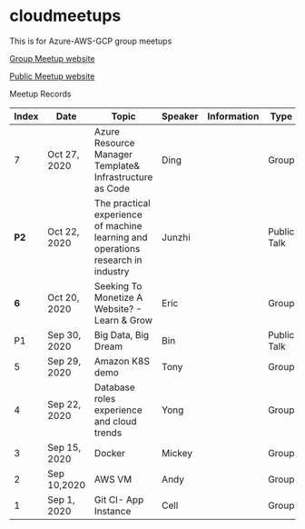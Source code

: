 # cloudmeetups

This is for Azure-AWS-GCP group meetups

[Group Meetup website](https://www.minervalink.com/teammeetup/)

[Public Meetup website](https://www.minervalink.com/meetup/)

Meetup Records

|Index | Date | Topic | Speaker|Information|Type|
|--|--|--|--|--|--|
|7|Oct 27, 2020|Azure Resource Manager Template& Infrastructure as Code|Ding||Group|
|**P2**|Oct 22, 2020|The practical experience of machine learning and operations research in industry|Junzhi||Public Talk|
|**6**|Oct 20, 2020|Seeking To Monetize A Website? - Learn & Grow|Eric||Group|
|P1|Sep 30, 2020|Big Data, Big Dream|Bin||Public Talk|
|5|Sep 29, 2020|Amazon K8S demo |Tony||Group|
|4|Sep 22, 2020|Database roles experience and cloud  trends |Yong||Group|
|3|Sep 15, 2020|Docker |Mickey||Group|
|2|Sep 10,2020|AWS VM|Andy||Group|
|1|Sep 1, 2020|Git CI- App Instance|Cell||Group|
